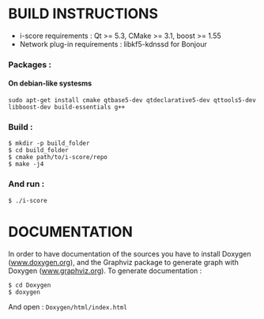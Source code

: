 # BUILD INSTRUCTIONS 

  * i-score requirements : Qt >= 5.3, CMake >= 3.1, boost >= 1.55
  * Network plug-in requirements : libkf5-kdnssd for Bonjour

### Packages : 

#### On debian-like systesms
    
    sudo apt-get install cmake qtbase5-dev qtdeclarative5-dev qttools5-dev libboost-dev build-essentials g++

### Build : 
  
    $ mkdir -p build_folder
    $ cd build_folder
    $ cmake path/to/i-score/repo
    $ make -j4
    
### And run : 

    $ ./i-score

# DOCUMENTATION

In order to have documentation of the sources you have to install Doxygen (www.doxygen.org),
and the Graphviz package to generate graph with Doxygen (www.graphviz.org).
To generate documentation : 
  
    $ cd Doxygen
    $ doxygen
    
And open : `Doxygen/html/index.html`
